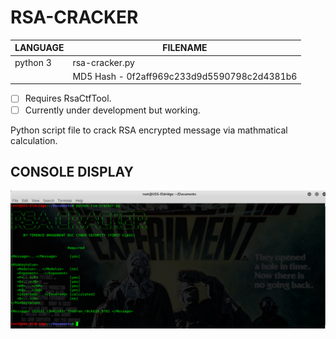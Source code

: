 # RSA-CRACKER

| LANGUAGE | FILENAME |
|--------  |----------|
|python 3  |rsa-cracker.py|
|| MD5 Hash - 0f2aff969c233d9d5590798c2d4381b6 |

- [ ] Requires RsaCtfTool.
- [ ] Currently under development but working.

Python script file to crack RSA encrypted message via mathmatical calculation.

## CONSOLE DISPLAY
![Screenshot](picture1.png) 

